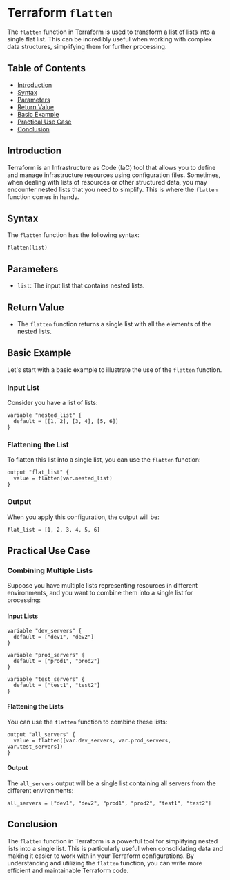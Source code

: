 # Terraform `flatten` 

The `flatten` function in Terraform is used to transform a list of lists into a single flat list. This can be incredibly useful when working with complex data structures, simplifying them for further processing.

## Table of Contents
- [Introduction](#introduction)
- [Syntax](#syntax)
- [Parameters](#parameters)
- [Return Value](#return-value)
- [Basic Example](#basic-example)
- [Practical Use Case](#practical-use-case)
- [Conclusion](#conclusion)

## Introduction
Terraform is an Infrastructure as Code (IaC) tool that allows you to define and manage infrastructure resources using configuration files. Sometimes, when dealing with lists of resources or other structured data, you may encounter nested lists that you need to simplify. This is where the `flatten` function comes in handy.

## Syntax
The `flatten` function has the following syntax:

```hcl
flatten(list)
```

## Parameters
- `list`: The input list that contains nested lists.

## Return Value
- The `flatten` function returns a single list with all the elements of the nested lists.

## Basic Example

Let's start with a basic example to illustrate the use of the `flatten` function.

### Input List
Consider you have a list of lists:

```hcl
variable "nested_list" {
  default = [[1, 2], [3, 4], [5, 6]]
}
```

### Flattening the List
To flatten this list into a single list, you can use the `flatten` function:

```hcl
output "flat_list" {
  value = flatten(var.nested_list)
}
```

### Output
When you apply this configuration, the output will be:

```hcl
flat_list = [1, 2, 3, 4, 5, 6]
```

## Practical Use Case

### Combining Multiple Lists
Suppose you have multiple lists representing resources in different environments, and you want to combine them into a single list for processing:

#### Input Lists
```hcl
variable "dev_servers" {
  default = ["dev1", "dev2"]
}

variable "prod_servers" {
  default = ["prod1", "prod2"]
}

variable "test_servers" {
  default = ["test1", "test2"]
}
```

#### Flattening the Lists
You can use the `flatten` function to combine these lists:

```hcl
output "all_servers" {
  value = flatten([var.dev_servers, var.prod_servers, var.test_servers])
}
```

#### Output
The `all_servers` output will be a single list containing all servers from the different environments:

```hcl
all_servers = ["dev1", "dev2", "prod1", "prod2", "test1", "test2"]
```

## Conclusion
The `flatten` function in Terraform is a powerful tool for simplifying nested lists into a single list. This is particularly useful when consolidating data and making it easier to work with in your Terraform configurations. By understanding and utilizing the `flatten` function, you can write more efficient and maintainable Terraform code.
